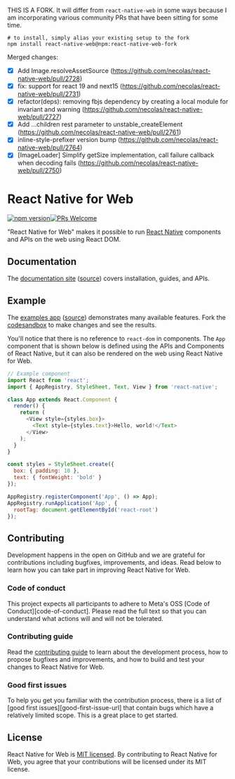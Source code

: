 THIS IS A FORK. It will differ from `react-native-web` in some ways because I am incorporating various community PRs that have been sitting for some time.

```shell
# to install, simply alias your existing setup to the fork
npm install react-native-web@npm:react-native-web-fork
```

Merged changes:

- [x] Add Image.resolveAssetSource (https://github.com/necolas/react-native-web/pull/2728)
- [x] fix: support for react 19 and next15 (https://github.com/necolas/react-native-web/pull/2731)
- [x] refactor(deps): removing fbjs dependency by creating a local module for invariant and warning (https://github.com/necolas/react-native-web/pull/2727)
- [x] Add ...children rest parameter to unstable_createElement (https://github.com/necolas/react-native-web/pull/2761)
- [x] inline-style-prefixer version bump (https://github.com/necolas/react-native-web/pull/2764)
- [x] [ImageLoader] Simplify getSize implementation, call failure callback when decoding fails (https://github.com/necolas/react-native-web/pull/2750)

# React Native for Web

[![npm version][package-badge]][package-url][![PRs Welcome](https://img.shields.io/badge/PRs-welcome-brightgreen.svg)](https://reactjs.org/docs/how-to-contribute.html#your-first-pull-request)

"React Native for Web" makes it possible to run [React Native][react-native-url] components and APIs on the web using React DOM.

## Documentation

The [documentation site](https://necolas.github.io/react-native-web/) ([source](https://github.com/necolas/react-native-web/blob/master/packages/react-native-web-docs)) covers installation, guides, and APIs.

## Example

The [examples app](https://p9t5cp.sse.codesandbox.io/) ([source](https://github.com/necolas/react-native-web/blob/master/packages/react-native-web-examples)) demonstrates many available features. Fork the [codesandbox](https://codesandbox.io/s/github/necolas/react-native-web/tree/master/packages/react-native-web-examples) to make changes and see the results.

You'll notice that there is no reference to `react-dom` in components. The `App` component that is shown below is defined using the APIs and Components of React Native, but it can also be rendered on the web using React Native for Web.

```js
// Example component
import React from 'react';
import { AppRegistry, StyleSheet, Text, View } from 'react-native';

class App extends React.Component {
  render() {
    return (
      <View style={styles.box}>
        <Text style={styles.text}>Hello, world!</Text>
      </View>
    );
  }
}

const styles = StyleSheet.create({
  box: { padding: 10 },
  text: { fontWeight: 'bold' }
});

AppRegistry.registerComponent('App', () => App);
AppRegistry.runApplication('App', {
  rootTag: document.getElementById('react-root')
});
```

## Contributing

Development happens in the open on GitHub and we are grateful for contributions including bugfixes, improvements, and ideas. Read below to learn how you can take part in improving React Native for Web.

### Code of conduct

This project expects all participants to adhere to Meta's OSS [Code of Conduct][code-of-conduct]. Please read the full text so that you can understand what actions will and will not be tolerated.

### Contributing guide

Read the [contributing guide][contributing-url] to learn about the development process, how to propose bugfixes and improvements, and how to build and test your changes to React Native for Web.

### Good first issues

To help you get you familiar with the contribution process, there is a list of [good first issues][good-first-issue-url] that contain bugs which have a relatively limited scope. This is a great place to get started.

## License

React Native for Web is [MIT licensed](./LICENSE). By contributing to React Native for Web, you agree that your contributions will be licensed under its MIT license.

[package-badge]: https://img.shields.io/npm/v/react-native-web-fork.svg?style=flat
[package-url]: https://www.npmjs.com/package/react-native-web-fork
[react-native-url]: https://reactnative.dev/
[contributing-url]: https://github.com/quantizor/react-native-web-fork/blob/master/.github/CONTRIBUTING.md
